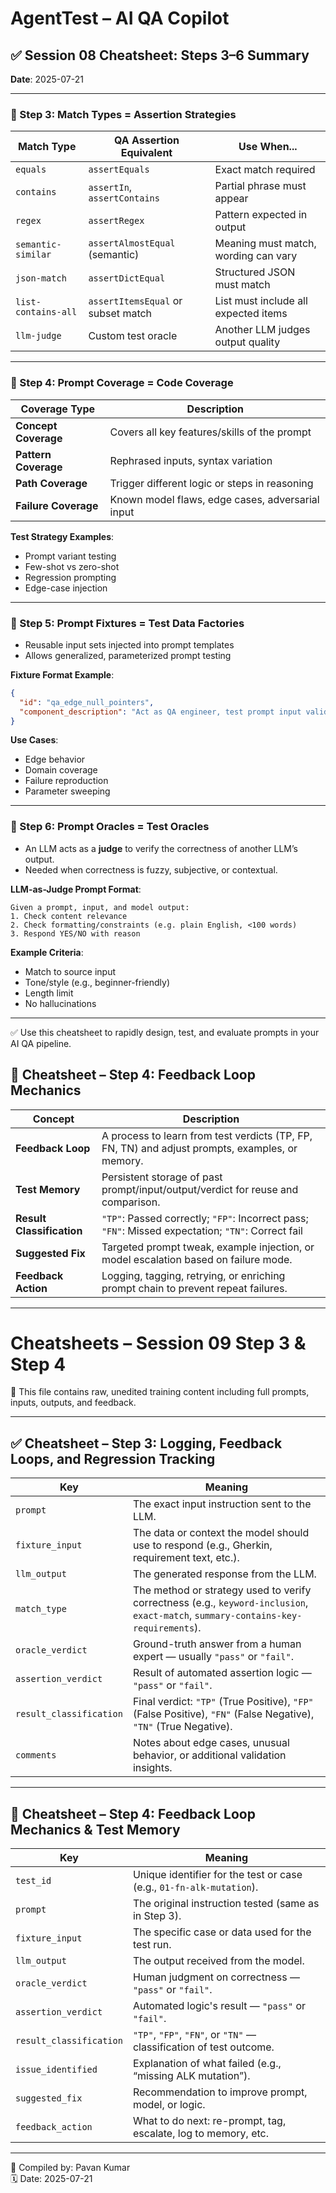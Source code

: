 
# AgentTest – AI QA Copilot  
## ✅ Session 08 Cheatsheet: Steps 3–6 Summary  
**Date**: 2025-07-21

---

### 🔹 Step 3: Match Types = Assertion Strategies

| Match Type           | QA Assertion Equivalent             | Use When... |
|----------------------|--------------------------------------|-------------|
| `equals`             | `assertEquals`                      | Exact match required |
| `contains`           | `assertIn`, `assertContains`        | Partial phrase must appear |
| `regex`              | `assertRegex`                       | Pattern expected in output |
| `semantic-similar`   | `assertAlmostEqual` (semantic)      | Meaning must match, wording can vary |
| `json-match`         | `assertDictEqual`                   | Structured JSON must match |
| `list-contains-all`  | `assertItemsEqual` or subset match | List must include all expected items |
| `llm-judge`          | Custom test oracle                  | Another LLM judges output quality |

---

### 🔹 Step 4: Prompt Coverage = Code Coverage

| Coverage Type         | Description |
|------------------------|-------------|
| **Concept Coverage**   | Covers all key features/skills of the prompt |
| **Pattern Coverage**   | Rephrased inputs, syntax variation |
| **Path Coverage**      | Trigger different logic or steps in reasoning |
| **Failure Coverage**   | Known model flaws, edge cases, adversarial input |

**Test Strategy Examples**:
- Prompt variant testing
- Few-shot vs zero-shot
- Regression prompting
- Edge-case injection

---

### 🔹 Step 5: Prompt Fixtures = Test Data Factories

- Reusable input sets injected into prompt templates
- Allows generalized, parameterized prompt testing

**Fixture Format Example**:
```json
{
  "id": "qa_edge_null_pointers",
  "component_description": "Act as QA engineer, test prompt input validation and null handling."
}
```

**Use Cases**:
- Edge behavior
- Domain coverage
- Failure reproduction
- Parameter sweeping

---

### 🔹 Step 6: Prompt Oracles = Test Oracles

- An LLM acts as a **judge** to verify the correctness of another LLM’s output.
- Needed when correctness is fuzzy, subjective, or contextual.

**LLM-as-Judge Prompt Format**:
```text
Given a prompt, input, and model output:
1. Check content relevance
2. Check formatting/constraints (e.g. plain English, <100 words)
3. Respond YES/NO with reason
```

**Example Criteria**:
- Match to source input
- Tone/style (e.g., beginner-friendly)
- Length limit
- No hallucinations

---

✅ Use this cheatsheet to rapidly design, test, and evaluate prompts in your AI QA pipeline.



## 🧾 Cheatsheet – Step 4: Feedback Loop Mechanics

| Concept | Description |
|--------|-------------|
| **Feedback Loop** | A process to learn from test verdicts (TP, FP, FN, TN) and adjust prompts, examples, or memory. |
| **Test Memory** | Persistent storage of past prompt/input/output/verdict for reuse and comparison. |
| **Result Classification** | `"TP"`: Passed correctly; `"FP"`: Incorrect pass; `"FN"`: Missed expectation; `"TN"`: Correct fail |
| **Suggested Fix** | Targeted prompt tweak, example injection, or model escalation based on failure mode. |
| **Feedback Action** | Logging, tagging, retrying, or enriching prompt chain to prevent repeat failures. |

---
# Cheatsheets – Session 09 Step 3 & Step 4

📌 This file contains raw, unedited training content including full prompts, inputs, outputs, and feedback.

---

## ✅ Cheatsheet – Step 3: Logging, Feedback Loops, and Regression Tracking

| Key | Meaning |
|-----|---------|
| `prompt` | The exact input instruction sent to the LLM. |
| `fixture_input` | The data or context the model should use to respond (e.g., Gherkin, requirement text, etc.). |
| `llm_output` | The generated response from the LLM. |
| `match_type` | The method or strategy used to verify correctness (e.g., `keyword-inclusion`, `exact-match`, `summary-contains-key-requirements`). |
| `oracle_verdict` | Ground-truth answer from a human expert — usually `"pass"` or `"fail"`. |
| `assertion_verdict` | Result of automated assertion logic — `"pass"` or `"fail"`. |
| `result_classification` | Final verdict: `"TP"` (True Positive), `"FP"` (False Positive), `"FN"` (False Negative), `"TN"` (True Negative). |
| `comments` | Notes about edge cases, unusual behavior, or additional validation insights. |

---

## 🔁 Cheatsheet – Step 4: Feedback Loop Mechanics & Test Memory

| Key | Meaning |
|-----|---------|
| `test_id` | Unique identifier for the test or case (e.g., `01-fn-alk-mutation`). |
| `prompt` | The original instruction tested (same as in Step 3). |
| `fixture_input` | The specific case or data used for the test run. |
| `llm_output` | The output received from the model. |
| `oracle_verdict` | Human judgment on correctness — `"pass"` or `"fail"`. |
| `assertion_verdict` | Automated logic's result — `"pass"` or `"fail"`. |
| `result_classification` | `"TP"`, `"FP"`, `"FN"`, or `"TN"` — classification of test outcome. |
| `issue_identified` | Explanation of what failed (e.g., “missing ALK mutation”). |
| `suggested_fix` | Recommendation to improve prompt, model, or logic. |
| `feedback_action` | What to do next: re-prompt, tag, escalate, log to memory, etc. |

---

🧠 Compiled by: Pavan Kumar  
🗓️ Date: 2025-07-21

